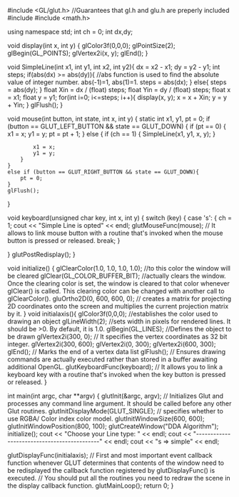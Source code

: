 #include <GL/glut.h>     //Guarantees that gl.h and glu.h are preperly included
#include <iostream>
#include <math.h>

using namespace std;
int ch = 0;
int dx,dy;

void display(int x, int y)
{
 glColor3f(0,0,0);
 glPointSize(2);
 glBegin(GL_POINTS);
 glVertex2i(x, y);
 glEnd();
}

void SimpleLine(int x1, int y1, int x2, int y2){
dx = x2 - x1;
dy = y2 - y1;
int steps;
if(abs(dx) >= abs(dy)){             //abs function is used to find the absolute value of integer number.   abs(-1)=1, abs(1)=1.
steps = abs(dx);
}
else{
steps = abs(dy);
}
float Xin = dx / (float) steps;
float Yin = dy / (float) steps;
float x = x1;
float y = y1;
for(int i=0; i<=steps; i++){
display(x, y);
x = x + Xin;
y = y + Yin;
}
glFlush();
}

void mouse(int button, int state, int x, int y)
{
 	static int x1, y1, pt = 0;
 	if (button == GLUT_LEFT_BUTTON && state == GLUT_DOWN)
 	{
 		if (pt == 0)
 		{
 			x1 = x;
 			y1 = y;
 			pt = pt + 1;
 		}
 		else
 		{
 			if (ch == 1)
 			{
 				SimpleLine(x1, y1, x, y);
 			}
 			
 			x1 = x;
 			y1 = y;
 		}
 	}
 	else if (button == GLUT_RIGHT_BUTTON && state == GLUT_DOWN){
 		pt = 0;
	}
 	glFlush(); 
}

void keyboard(unsigned char key, int x, int y)
{
 switch (key)
 {
case 's':
{
ch = 1;
cout << "Simple Line is opted" << endl;
glutMouseFunc(mouse);                      // It allows to link mouse button with a routine that's invoked when the mouse button is pressed or released. 
break;
}

 }
 glutPostRedisplay();
}

void initialize()
{
 glClearColor(1.0, 1.0, 1.0, 1.0);           //to this color the window will be cleared
 glClear(GL_COLOR_BUFFER_BIT);              //actually clears the window. Once the clearing color is set, the window is cleared to that color whenever glClear() is called. This clearing color can be changed with another call to glClearColor().
 gluOrtho2D(0, 600, 600, 0);                // creates a matrix for projecting 2D coordinates onto the screen and multiplies the current projection matrix by it. 
}
void initialaxis(){
 glColor3f(0,0,0);              //establishes the color used to drawing an object
 glLineWidth(2);              //sets width in pixels for rendered lines. It should be >0. By default, it is 1.0. 
 glBegin(GL_LINES);          //Defines the object to be drawn
 glVertex2i(300, 0);        // It specifies the vertex coordinates as 32 bit integer. 
 glVertex2i(300, 600);
 glVertex2i(0, 300);
 glVertex2i(600, 300);
 glEnd();                    // Marks the end of a vertex data list
glFlush();                    // Ensures drawing commands are actually executed rather than stored in a buffer awaiting additional OpenGL. 
glutKeyboardFunc(keyboard);    // It allows you to link a keyboard key with a routine that's invoked when the key button is pressed or released. 
}

int main(int argc, char **argv)
{
 glutInit(&argc, argv);            // Initializes Glut and processes any command line argument. It should be called before any other Glut routines.
 glutInitDisplayMode(GLUT_SINGLE);  // specifies whether to use RGBA/ Color index color model. 
 glutInitWindowSize(600, 600);
 glutInitWindowPosition(800, 100);
 glutCreateWindow("DDA Algorithm");
 initialize();
 cout << "Choose your Line type: " << endl;
 cout << "--------------------------------------------" << endl;
 cout << "s => simple" << endl;


 glutDisplayFunc(initialaxis);          // First and most important event callback function whenever GLUT determines that contents of the window need to be redisplayed the callback function registered by glutDisplayFunc() is executed. 
                                      // You should put all the routines you need to redraw the scene in the display callback function. 
 glutMainLoop();
 return 0;
}
